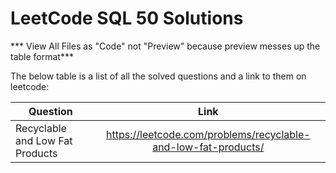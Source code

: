 # LeetCode SQL 50 Solutions
*** View All Files as "Code" not "Preview" because preview messes up the table format***


The below table is a list of all the solved questions and a link to them on leetcode:

| Question         | Link |
|--------------|:-----:|
| Recyclable and Low Fat Products|  https://leetcode.com/problems/recyclable-and-low-fat-products/ |

